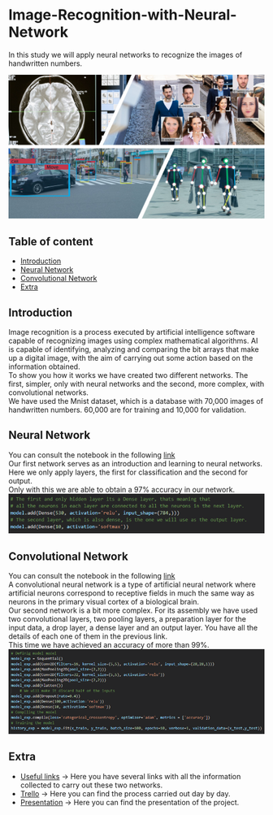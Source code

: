 # Image-Recognition-with-Neural-Network
In this study we will apply neural networks to recognize the images of handwritten numbers.

![front page](https://github.com/AgustinCarcelen/Image-Recognition-with-Neural-Network/blob/38d5f703b14a764e05fa0acfe0e985ee4c89df26/Images/Title_image.jpg)

## Table of content

- [Introduction](https://github.com/AgustinCarcelen/Image-Recognition-with-Neural-Network/blob/main/README.md#introduction)
- [Neural Network](https://github.com/AgustinCarcelen/Image-Recognition-with-Neural-Network/blob/main/README.md#neural-network)
- [Convolutional Network](https://github.com/AgustinCarcelen/Image-Recognition-with-Neural-Network/blob/main/README.md#convolutional-network)
- [Extra](https://github.com/AgustinCarcelen/Image-Recognition-with-Neural-Network/blob/main/README.md#extra)

## Introduction
Image recognition is a process executed by artificial intelligence software capable of recognizing images using complex mathematical algorithms. AI is capable of identifying, analyzing and comparing the bit arrays that make up a digital image, with the aim of carrying out some action based on the information obtained.<BR>
To show you how it works we have created two different networks. The first, simpler, only with neural networks and the second, more complex, with convolutional networks.<BR>
We have used the Mnist dataset, which is a database with 70,000 images of handwritten numbers. 60,000 are for training and 10,000 for validation.
  
## Neural Network
You can consult the notebook in the following [link](https://github.com/AgustinCarcelen/Image-Recognition-with-Neural-Network/blob/38d5f703b14a764e05fa0acfe0e985ee4c89df26/Code/Image%20Recognition%20with%20Neural%20Network.ipynb)<BR>
Our first network serves as an introduction and learning to neural networks. Here we only apply layers, the first for classification and the second for output.<BR>
Only with this we are able to obtain a 97% accuracy in our network.
![front page](https://github.com/AgustinCarcelen/Image-Recognition-with-Neural-Network/blob/38d5f703b14a764e05fa0acfe0e985ee4c89df26/Images/summary1.PNG)<BR>
  
## Convolutional Network
You can consult the notebook in the following [link](https://github.com/AgustinCarcelen/Image-Recognition-with-Neural-Network/blob/38d5f703b14a764e05fa0acfe0e985ee4c89df26/Code/Image%20Recognition%20with%20Convolutional%20Neural%20Network.ipynb)<BR>
A convolutional neural network is a type of artificial neural network where artificial neurons correspond to receptive fields in much the same way as neurons in the primary visual cortex of a biological brain.<BR>
Our second network is a bit more complex. For its assembly we have used two convolutional layers, two pooling layers, a preparation layer for the input data, a drop layer, a dense layer and an output layer. You have all the details of each one of them in the previous link.<BR>
This time we have achieved an accuracy of more than 99%.
![front page](https://github.com/AgustinCarcelen/Image-Recognition-with-Neural-Network/blob/38d5f703b14a764e05fa0acfe0e985ee4c89df26/Images/Summary2.PNG)<BR>
  
## Extra
  - [Useful links](https://github.com/AgustinCarcelen/Image-Recognition-with-Neural-Network/tree/main/Useful%20links) -> Here you have several links with all the information collected to carry out these two networks.<BR>
  - [Trello](https://trello.com/b/uc0wNm7h/image-recognition) -> Here you can find the process carried out day by day.<BR>
  - [Presentation](https://slides.com/agustincarcelenchicote/code-8ae58c) -> Here you can find the presentation of the project.
